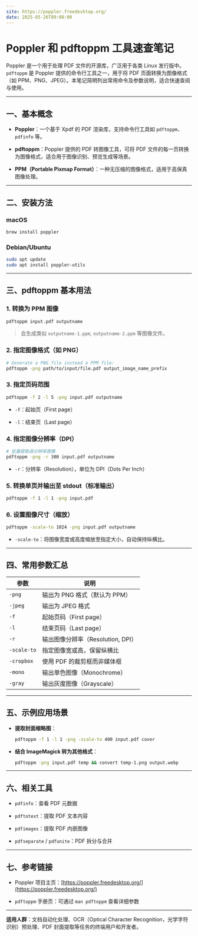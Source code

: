 ```yaml
---
site: https://poppler.freedesktop.org/
date: 2025-05-26T09:08:00
---
```


# Poppler 和 pdftoppm 工具速查笔记

Poppler 是一个用于处理 PDF 文件的开源库，广泛用于各类 Linux 发行版中。`pdftoppm` 是 Poppler 提供的命令行工具之一，用于将 PDF 页面转换为图像格式（如 PPM、PNG、JPEG）。本笔记简明列出常用命令及参数说明，适合快速查阅与使用。

---

## 一、基本概念

- **Poppler**：一个基于 Xpdf 的 PDF 渲染库，支持命令行工具如 `pdftoppm`、`pdfinfo` 等。
    
- **pdftoppm**：Poppler 提供的 PDF 转图像工具，可将 PDF 文件的每一页转换为图像格式，适合用于图像识别、预览生成等场景。
    
- **PPM（Portable Pixmap Format）**：一种无压缩的图像格式，适用于高保真图像处理。
    

---

## 二、安装方法

### macOS

```sh
brew install poppler
```

###  Debian/Ubuntu

```bash
sudo apt update
sudo apt install poppler-utils
```

---

## 三、pdftoppm 基本用法

### 1. 转换为 PPM 图像

```bash
pdftoppm input.pdf outputname
```

> 会生成类似 `outputname-1.ppm`, `outputname-2.ppm` 等图像文件。

### 2. 指定图像格式（如 PNG）

```bash
# Generate a PNG file instead a PPM file:
pdftoppm -png path/to/input/file.pdf output_image_name_prefix
```

### 3. 指定页码范围

```bash
pdftoppm -f 2 -l 5 -png input.pdf outputname
```

- `-f`：起始页（First page）
    
- `-l`：结束页（Last page）
    

### 4. 指定图像分辨率（DPI）

```bash
# 批量提取高分辨率图像
pdftoppm -png -r 300 input.pdf outputname
```

- `-r`：分辨率（Resolution），单位为 DPI（Dots Per Inch）

### 5. 转换单页并输出至 stdout（标准输出）

```bash
pdftoppm -f 1 -l 1 -png input.pdf
```

### 6. 设置图像尺寸（缩放）

```bash
pdftoppm -scale-to 1024 -png input.pdf outputname
```

- `-scale-to`：将图像宽度或高度缩放至指定大小，自动保持纵横比。
    

---

## 四、常用参数汇总

| 参数          | 说明                       |
| ----------- | ------------------------ |
| `-png`      | 输出为 PNG 格式（默认为 PPM）      |
| `-jpeg`     | 输出为 JPEG 格式              |
| `-f`        | 起始页码（First page）         |
| `-l`        | 结束页码（Last page）          |
| `-r`        | 输出图像分辨率（Resolution, DPI） |
| `-scale-to` | 指定图像宽或高，保留纵横比            |
| `-cropbox`  | 使用 PDF 的裁剪框而非媒体框         |
| `-mono`     | 输出单色图像（Monochrome）       |
| `-gray`     | 输出灰度图像（Grayscale）        |

---

## 五、示例应用场景

- **提取封面缩略图**：
    
    ```bash
    pdftoppm -f 1 -l 1 -png -scale-to 400 input.pdf cover
    ```
    
- **结合 ImageMagick 转为其他格式**：
    
    ```bash
    pdftoppm -png input.pdf temp && convert temp-1.png output.webp
    ```
    

---

## 六、相关工具

- `pdfinfo`：查看 PDF 元数据
    
- `pdftotext`：提取 PDF 文本内容
    
- `pdfimages`：提取 PDF 内嵌图像
    
- `pdfseparate` / `pdfunite`：PDF 拆分与合并
    

---

## 七、参考链接

- Poppler 项目主页：[https://poppler.freedesktop.org/](https://poppler.freedesktop.org/)
    
- `pdftoppm` 手册页：可通过 `man pdftoppm` 查看详细参数
    

---

**适用人群**：文档自动化处理、OCR（Optical Character Recognition，光学字符识别）预处理、PDF 封面提取等任务的终端用户和开发者。